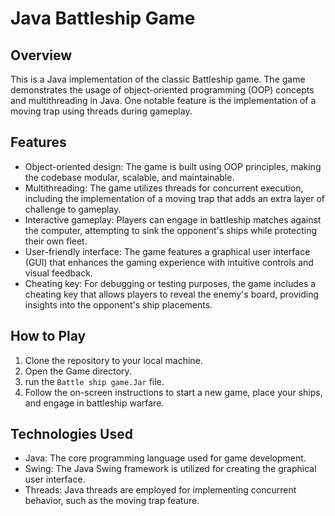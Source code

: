 # Java Battleship Game

## Overview
This is a Java implementation of the classic Battleship game. The game demonstrates the usage of object-oriented programming (OOP) concepts and multithreading in Java. One notable feature is the implementation of a moving trap using threads during gameplay.

## Features
- Object-oriented design: The game is built using OOP principles, making the codebase modular, scalable, and maintainable.
- Multithreading: The game utilizes threads for concurrent execution, including the implementation of a moving trap that adds an extra layer of challenge to gameplay.
- Interactive gameplay: Players can engage in battleship matches against the computer, attempting to sink the opponent's ships while protecting their own fleet.
- User-friendly interface: The game features a graphical user interface (GUI) that enhances the gaming experience with intuitive controls and visual feedback.
- Cheating key: For debugging or testing purposes, the game includes a cheating key that allows players to reveal the enemy's board, providing insights into the opponent's ship placements.

## How to Play
1. Clone the repository to your local machine.
2. Open the Game directory.
3. run the `Battle ship game.Jar` file.
4. Follow the on-screen instructions to start a new game, place your ships, and engage in battleship warfare.

## Technologies Used
- Java: The core programming language used for game development.
- Swing: The Java Swing framework is utilized for creating the graphical user interface.
- Threads: Java threads are employed for implementing concurrent behavior, such as the moving trap feature.

